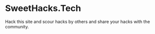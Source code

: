# SweetHacks.Tech
Hack this site and scour hacks by others and share your hacks with the community.
